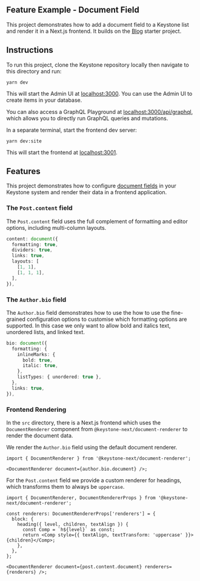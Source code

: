 ## Feature Example - Document Field

This project demonstrates how to add a document field to a Keystone list and render it in a Next.js frontend.
It builds on the [Blog](../blog) starter project.

## Instructions

To run this project, clone the Keystone repository locally then navigate to this directory and run:

```shell
yarn dev
```

This will start the Admin UI at [localhost:3000](http://localhost:3000).
You can use the Admin UI to create items in your database.

You can also access a GraphQL Playground at [localhost:3000/api/graphql](http://localhost:3000/api/graphql), which allows you to directly run GraphQL queries and mutations.

In a separate terminal, start the frontend dev server:

```
yarn dev:site
```

This will start the frontend at [localhost:3001](http://localhost:3001).

## Features

This project demonstrates how to configure [document fields](https://next.keystonejs.com/guides/document-fields) in your Keystone system and render their data in a frontend application.

### The `Post.content` field

The `Post.content` field uses the full complement of formatting and editor options, including multi-column layouts.

```ts
content: document({
  formatting: true,
  dividers: true,
  links: true,
  layouts: [
    [1, 1],
    [1, 1, 1],
  ],
}),
```

### The `Author.bio` field

The `Author.bio` field demonstrates how to use the how to use the fine-grained configuration options to customise which formatting options are supported.
In this case we only want to allow bold and italics text, unordered lists, and linked text.

```ts
bio: document({
  formatting: {
    inlineMarks: {
      bold: true,
      italic: true,
    },
    listTypes: { unordered: true },
  },
  links: true,
}),
```

### Frontend Rendering

In the `src` directory, there is a Next.js frontend which uses the `DocumentRenderer` component from `@keystone-next/document-renderer` to render the document data.

We render the `Author.bio` field using the default document renderer.

```tsx
import { DocumentRenderer } from '@keystone-next/document-renderer';

<DocumentRenderer document={author.bio.document} />;
```

For the `Post.content` field we provide a custom renderer for headings, which transforms them to always be `uppercase`.

```tsx
import { DocumentRenderer, DocumentRendererProps } from '@keystone-next/document-renderer';

const renderers: DocumentRendererProps['renderers'] = {
  block: {
    heading({ level, children, textAlign }) {
      const Comp = `h${level}` as const;
      return <Comp style={{ textAlign, textTransform: 'uppercase' }}>{children}</Comp>;
    },
  },
};

<DocumentRenderer document={post.content.document} renderers={renderers} />;
```
